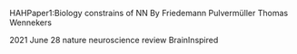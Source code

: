 HAHPaper1:Biology constrains of NN
By Friedemann Pulvermüller Thomas Wennekers

2021 June 28 nature neuroscience review
BrainInspired

